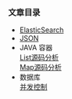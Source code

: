 ### 文章目录
- [ElasticSearch](https://github.com/Qirui0805/Personal-Blog/blob/master/java_web/Elastic%20Search%20%26%20Java%E5%AE%A2%E6%88%B7%E7%AB%AF.md)    
- [JSON](https://github.com/Qirui0805/Personal-Blog/blob/master/JAVA%E6%93%8D%E4%BD%9CJSON%E5%AD%97%E7%AC%A6%E4%B8%B2)
- JAVA 容器  
  [List源码分析](https://github.com/Qirui0805/Personal-Blog/blob/master/JAVA%E5%AE%B9%E5%99%A8/List.md)  
  [Map源码分析](https://github.com/Qirui0805/Personal-Blog/blob/master/JAVA%E5%AE%B9%E5%99%A8/Map.md)
- 数据库  
  [并发控制](https://github.com/Qirui0805/Personal-Blog/blob/master/%E6%95%B0%E6%8D%AE%E5%BA%93/%E5%B9%B6%E5%8F%91%E6%8E%A7%E5%88%B6.md)
